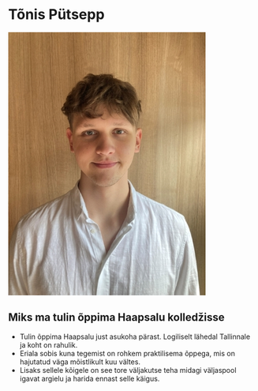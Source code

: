 # **Tõnis Pütsepp**  

![](PIC1.jpg)  

## **Miks ma tulin õppima Haapsalu kolledžisse**   
- Tulin õppima Haapsalu just asukoha pärast. Logiliselt lähedal Tallinnale ja koht on rahulik.
- Eriala sobis kuna tegemist on rohkem praktilisema õppega, mis on hajutatud väga mõistlikult kuu vältes.
- Lisaks sellele kõigele on see tore väljakutse teha midagi väljaspool igavat argielu ja harida ennast selle käigus.